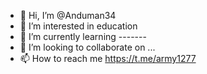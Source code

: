 - 👋 Hi, I’m @Anduman34
- 👀 I’m interested in education
- 🌱 I’m currently learning -------
- 💞️ I’m looking to collaborate on ...
- 📫 How to reach me https://t.me/army1277

<!---
Anduman34/Anduman34 is a ✨ special ✨ repository because its `README.md` (this file) appears on your GitHub profile.
You can click the Preview link to take a look at your changes.
--->
